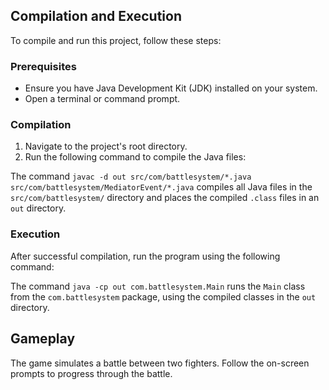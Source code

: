 ## Compilation and Execution

To compile and run this project, follow these steps:

### Prerequisites

- Ensure you have Java Development Kit (JDK) installed on your system.
- Open a terminal or command prompt.

### Compilation

1. Navigate to the project's root directory.
2. Run the following command to compile the Java files:

The command `javac -d out src/com/battlesystem/*.java src/com/battlesystem/MediatorEvent/*.java` compiles all Java files in the `src/com/battlesystem/` directory and places the compiled `.class` files in an `out` directory.

### Execution

After successful compilation, run the program using the following command:

The command `java -cp out com.battlesystem.Main` runs the `Main` class from the `com.battlesystem` package, using the compiled classes in the `out` directory.

## Gameplay

The game simulates a battle between two fighters. Follow the on-screen prompts to progress through the battle.
